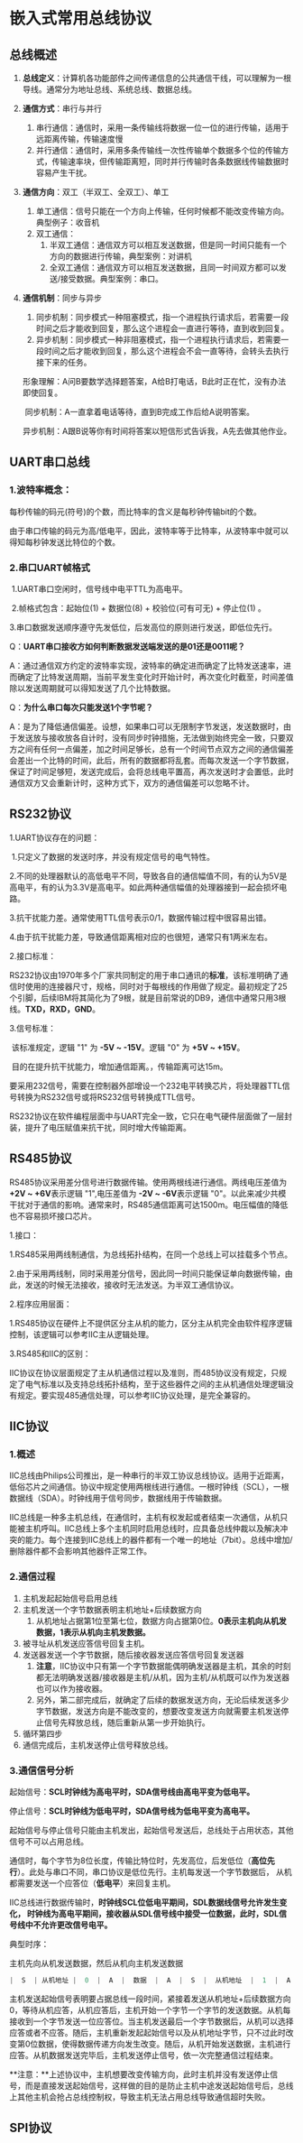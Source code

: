 # 嵌入式常用总线协议

## 总线概述

1. **总线定义**：计算机各功能部件之间传递信息的公共通信干线，可以理解为一根导线。通常分为地址总线、系统总线、数据总线。

2. **通信方式**：串行与并行

   1. 串行通信：通信时，采用一条传输线将数据一位一位的进行传输，适用于远距离传输，传输速度慢
   2. 并行通信：通信时，采用多条传输线一次性传输单个数据多个位的传输方式，传输速率块，但传输距离短，同时并行传输时各条数据线传输数据时容易产生干扰。

3. **通信方向**：双工（半双工、全双工）、单工

   1. 单工通信：信号只能在一个方向上传输，任何时候都不能改变传输方向。典型例子：收音机
   2. 双工通信：
      1. 半双工通信：通信双方可以相互发送数据，但是同一时间只能有一个方向的数据进行传输，典型案例：对讲机
      2. 全双工通信：通信双方可以相互发送数据，且同一时间双方都可以发送/接受数据。典型案例：串口。

4. **通信机制**：同步与异步

   1. 同步机制：同步模式一种阻塞模式，指一个进程执行请求后，若需要一段时间之后才能收到回复，那么这个进程会一直进行等待，直到收到回复。
   2. 异步机制：同步模式一种非阻塞模式，指一个进程执行请求后，若需要一段时间之后才能收到回复，那么这个进程会不会一直等待，会转头去执行接下来的任务。

   形象理解：A问B要数学选择题答案，A给B打电话，B此时正在忙，没有办法即使回复。

   ​		同步机制：A一直拿着电话等待，直到B完成工作后给A说明答案。

   ​		异步机制：A跟B说等你有时间将答案以短信形式告诉我，A先去做其他作业。



## UART串口总线

### 1.波特率概念：

​	每秒传输的码元(符号)的个数，而比特率的含义是每秒钟传输bit的个数。

​	由于串口传输的码元为高/低电平，因此，波特率等于比特率，从波特率中就可以得知每秒钟发送比特位的个数。

### 2.串口UART帧格式

​	1.UART串口空闲时，信号线中电平TTL为高电平。 

​	2.帧格式包含：起始位(1)  + 数据位(8)  + 校验位(可有可无)  + 停止位(1) 。

​	3.串口数据发送顺序遵守先发低位，后发高位的原则进行发送，即低位先行。



Q：**UART串口接收方如何判断数据发送端发送的是01还是0011呢？**

A：通过通信双方约定的波特率实现，波特率的确定进而确定了比特发送速率，进而确定了比特发送周期，当前平发生变化时开始计时，再次变化时截至，时间差值除以发送周期就可以得知发送了几个比特数据。

Q：**为什么串口每次只能发送1个字节呢？**

A：是为了降低通信偏差。设想，如果串口可以无限制字节发送，发送数据时，由于发送放与接收放各自计时，没有同步时钟措施，无法做到始终完全一致，只要双方之间有任何一点偏差，加之时间足够长，总有一个时间节点双方之间的通信偏差会差出一个比特的时间，此后，所有的数据都将乱套。而每次发送一个字节数据，保证了时间足够短，发送完成后，会将总线电平置高，再次发送时才会置低，此时通信双方又会重新计时，这种方式下，双方的通信偏差可以忽略不计。



## RS232协议

1.UART协议存在的问题：

​	1.只定义了数据的发送时序，并没有规定信号的电气特性。

​	2.不同的处理器默认的高低电平不同，导致各自的通信幅值不同，有的认为5V是高电平，有的认为3.3V是高电平。如此两种通信幅值的处理器接到一起会损坏电路。

​	3.抗干扰能力差。通常使用TTL信号表示0/1，数据传输过程中很容易出错。

​	4.由于抗干扰能力差，导致通信距离相对应的也很短，通常只有1两米左右。

2.接口标准：

RS232协议由1970年多个厂家共同制定的用于串口通讯的**标准**，该标准明确了通信时使用的连接器尺寸，规格，同时对于每根线的作用做了规定。最初规定了25个引脚，后续IBM将其简化为了9根，就是目前常说的DB9，通信中通常只用3根线。**TXD，RXD，GND**。



3.信号标准：

​	该标准规定，逻辑 "1" 为  **-5V ~  -15V**。逻辑 "0" 为  **+5V ~ +15V**。

​	目的在提升抗干扰能力，增加通信距离。，传输距离可达15m。

要采用232信号，需要在控制器外部增设一个232电平转换芯片，将处理器TTL信号转换为RS232信号或将RS232信号转换成TTL信号。



RS232协议在软件编程层面中与UART完全一致，它只在电气硬件层面做了一层封装，提升了电压赋值来抗干扰，同时增大传输距离。





## RS485协议

​	RS485协议采用差分信号进行数据传输。使用两根线进行通信。两线电压差值为 **+2V ~ +6V**表示逻辑 "1",电压差值为 **-2V ~ -6V**表示逻辑  "0"。以此来减少共模干扰对于通信的影响。通常来时，RS485通信距离可达1500m。电压幅值的降低也不容易损坏接口芯片。



1.接口：

​	1.RS485采用两线制通信，为总线拓扑结构，在同一个总线上可以挂载多个节点。

​	2.由于采用两线制，同时采用差分信号，因此同一时间只能保证单向数据传输，由此，发送的时候无法接收，接收时无法发送。为半双工通信协议。



2.程序应用层面：

​	1.RS485协议在硬件上不提供区分主从机的能力，区分主从机完全由软件程序逻辑控制，该逻辑可以参考IIC主从逻辑处理。

3.RS485和IIC的区别：

​	IIC协议在协议层面规定了主从机通信过程以及准则，而485协议没有规定，只规定了电气标准以及支持总线拓扑结构，至于这些器件之间的主从机通信处理逻辑没有规定。要实现485通信处理，可以参考IIC协议处理，是完全兼容的。



## IIC协议

### 1.概述

​	IIC总线由Philips公司推出，是一种串行的半双工协议总线协议。适用于近距离，低俗芯片之间通信。协议中规定使用两根线进行通信。一根时钟线（SCL），一根数据线（SDA）。时钟线用于信号同步，数据线用于传输数据。

​	IIC总线是一种多主机总线，在通信时，主机有权发起或者结束一次通信，从机只能被主机呼叫。IIC总线上多个主机同时启用总线时，应具备总线仲裁以及解决冲突的能力。每个连接到IIC总线上的器件都有一个唯一的地址（7bit）。总线中增加/删除器件都不会影响其他器件正常工作。



### 2.通信过程

1. 主机发起起始信号启用总线
2. 主机发送一个字节数据表明主机地址+后续数据方向
   1. 从机地址占据第1位至第七位，数据方向占据第0位。**0表示主机向从机发数据，1表示从机向主机发数据。**
3. 被寻址从机发送应答信号回复主机。
4. 发送器发送一个字节数据，随后接收器发送应答信号回复发送器
   1. **注意**，IIC协议中只有第一个字节数据能偶明确发送器是主机，其余的时刻都无法明确发送器/接收器是主机/从机，因为主机/从机既可以作为发送器也可以作为接收器。
   2. 另外，第二部完成后，就确定了后续的数据发送方向，无论后续发送多少字节数据，发送方向是不能改变的，想要改变发送方向就需要主机发送停止信号先释放总线，随后重新从第一步开始执行。
5. 循环第四步 
6. 通信完成后，主机发送停止信号释放总线。


### 3.通信信号分析

​	起始信号：**SCL时钟线为高电平时，SDA信号线由高电平变为低电平。**

​	停止信号：**SCL时钟线为低电平时，SDA信号线为低电平变为高电平。**

起始信号与停止信号只能由主机发出，起始信号发送后，总线处于占用状态，其他信号不可以占用总线。

​	通信时，每个字节为8位长度，传输比特位时，先发高位，后发低位（**高位先行**）。此处与串口不同，串口协议是低位先行。主机每发送一个字节数据后， 从机都需要发送一个应答位（**低电平**）来回复主机。  

​	IIC总线进行数据传输时，**时钟线SCL位低电平期间，SDL数据线信号允许发生变化， 时钟线为高电平期间，接收器从SDL信号线中接受一位数据，此时，SDL信号线中不允许更改信号电平。**

典型时序：

主机先向从机发送数据，然后从机向主机发送数据

```c
|  S  | 从机地址 |  0  |  A  |  数据  |  A  |  S  |  从机地址  |  1  |  A  |  数据  | A  |  P  |
```

​	主机发送起始信号表明要占据总线一段时间，紧接着发送从机地址+后续数据方向0，等待从机应答，从机应答后，主机开始一个字节一个字节的发送数据。从机每接收到一个字节发送一位应答位。当主机发送最后一个字节数据后，从机可以选择应答或者不应答。随后，主机重新发起起始信号以及从机地址字节，只不过此时改变第0位数据，使得数据传递方向发生改变。随后，从机开始发送数据，主机进行应答。从机数据发送完毕后，主机发送停止信号，依一次完整通信过程结束。 

​	**注意：**上述协议中，主机想要改变传输方向，此时主机并没有发送停止信号，而是直接发送起始信号，这样做的目的是防止主机中途发送起始信号后，总线上其他主机会抢占总线控制权，导致主机无法占用总线导致通信超时失败。


## SPI协议

